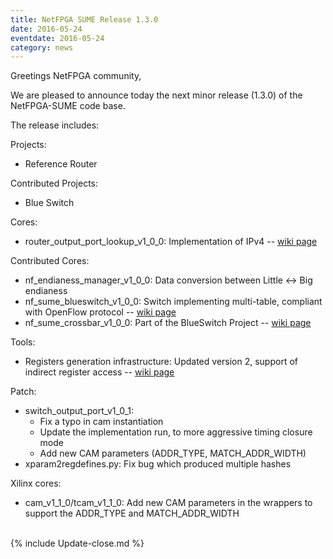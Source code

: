 ```yaml
---
title: NetFPGA SUME Release 1.3.0
date: 2016-05-24
eventdate: 2016-05-24
category: news
---
```


Greetings NetFPGA community,

We are pleased to announce today the next minor release (1.3.0) of the NetFPGA-SUME code base.

The release includes:

Projects:
- Reference Router

Contributed Projects:
- Blue Switch

Cores:
- router_output_port_lookup_v1_0_0: Implementation of IPv4 -- [wiki page](https://github.com/NetFPGA/NetFPGA-SUME-public/wiki/NetFPGA-SUME-Reference-Router)

Contributed Cores:
- nf_endianess_manager_v1_0_0: Data conversion between Little <-> Big endianess
- nf_sume_blueswitch_v1_0_0: Switch implementing multi-table, compliant with OpenFlow protocol -- [wiki page](https://github.com/NetFPGA/NetFPGA-SUME-public/wiki/NetFPGA-SUME-Blueswitch---Contrib-Project)
- nf_sume_crossbar_v1_0_0: Part of the BlueSwitch Project -- [wiki page](https://github.com/NetFPGA/NetFPGA-SUME-public/wiki/NetFPGA-SUME-Blueswitch---Contrib-Project)

Tools:
- Registers generation infrastructure: Updated version 2, support of indirect register access -- [wiki page](https://github.com/NetFPGA/NetFPGA-SUME-public/wiki/Registers-Infrastrcture')

Patch:
- switch_output_port_v1_0_1:
  - Fix a typo in cam instantiation
  - Update the implementation run, to more aggressive timing closure mode
  - Add new CAM parameters (ADDR_TYPE, MATCH_ADDR_WIDTH)
- xparam2regdefines.py: Fix bug which produced multiple hashes

Xilinx cores:
- cam_v1_1_0/tcam_v1_1_0: Add new CAM parameters in the wrappers to support the ADDR_TYPE and MATCH_ADDR_WIDTH

<br>
{% include Update-close.md %}
